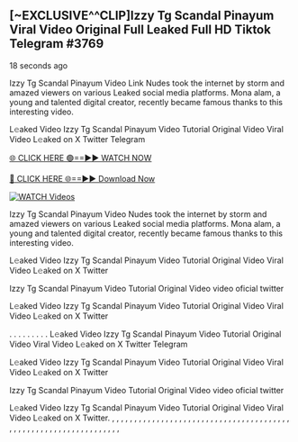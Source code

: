 ## [~EXCLUSIVE^^CLIP]Izzy Tg Scandal Pinayum Viral Video Original Full Leaked Full HD Tiktok Telegram #3769

18 seconds ago

Izzy Tg Scandal Pinayum Video Link Nudes took the internet by storm and amazed viewers on various Leaked social media platforms. Mona alam, a young and talented digital creator, recently became famous thanks to this interesting video.

L𝚎aked Video Izzy Tg Scandal Pinayum Video Tutorial Original Video Viral Video L𝚎aked on X Twitter Telegram

[🌐 CLICK HERE 🟢==►► WATCH NOW](https://dekho-ki-hoy-07-2k25.blogspot.com/2025/01/viral-on.html)

[🔴 CLICK HERE 🌐==►► Download Now](https://dekho-ki-hoy-07-2k25.blogspot.com/2025/01/viral-on.html)

[![WATCH Videos](https://i.imgur.com/dJHk4Zq.gif)](https://dekho-ki-hoy-07-2k25.blogspot.com/2025/01/viral-on.html)

Izzy Tg Scandal Pinayum Video Nudes took the internet by storm and amazed viewers on various Leaked social media platforms. Mona alam, a young and talented digital creator, recently became famous thanks to this interesting video.

L𝚎aked Video Izzy Tg Scandal Pinayum Video Tutorial Original Video Viral Video L𝚎aked on X Twitter

Izzy Tg Scandal Pinayum Video Tutorial Original Video video oficial twitter

L𝚎aked Video Izzy Tg Scandal Pinayum Video Tutorial Original Video Viral Video L𝚎aked on X Twitter

. . . . . . . . . L𝚎aked Video Izzy Tg Scandal Pinayum Video Tutorial Original Video Viral Video L𝚎aked on X Twitter Telegram

L𝚎aked Video Izzy Tg Scandal Pinayum Video Tutorial Original Video Viral Video L𝚎aked on X Twitter

Izzy Tg Scandal Pinayum Video Tutorial Original Video video oficial twitter

L𝚎aked Video Izzy Tg Scandal Pinayum Video Tutorial Original Video Viral Video L𝚎aked on X Twitter.
,
,
,
,
,
,
,
,
,
,
,
,
,
,
,
,
,
,
,
,
,
,
,
,
,
,
,
,
,
,
,
,
,
,
,
,
,
,
,
,
,
,
,
,
,
,
,
,
,
,
,
,
,
,
,
,
,
,
,
,
,
,
,
,
,